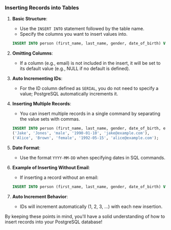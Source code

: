 
### Inserting Records into Tables

1. **Basic Structure**:
   - Use the `INSERT INTO` statement followed by the table name.
   - Specify the columns you want to insert values into.

   ```sql
   INSERT INTO person (first_name, last_name, gender, date_of_birth) VALUES ('Jane', 'Smith', 'female', '1988-01-09');
   ```

2. **Omitting Columns**:
   - If a column (e.g., email) is not included in the insert, it will be set to its default value (e.g., NULL if no default is defined).

3. **Auto Incrementing IDs**:
   - For the ID column defined as `SERIAL`, you do not need to specify a value; PostgreSQL automatically increments it.

4. **Inserting Multiple Records**:
   - You can insert multiple records in a single command by separating the value sets with commas.

   ```sql
   INSERT INTO person (first_name, last_name, gender, date_of_birth, email) VALUES 
   ('Jake', 'Jones', 'male', '1990-01-10', 'jake@example.com'),
   ('Alice', 'Brown', 'female', '1992-05-15', 'alice@example.com');
   ```

5. **Date Format**:
   - Use the format `YYYY-MM-DD` when specifying dates in SQL commands.

6. **Example of Inserting Without Email**:
   - If inserting a record without an email:

   ```sql
   INSERT INTO person (first_name, last_name, gender, date_of_birth) VALUES ('Mary', 'Johnson', 'female', '1985-03-22');
   ```

7. **Auto Increment Behavior**:
   - IDs will increment automatically (1, 2, 3, ...) with each new insertion.

By keeping these points in mind, you'll have a solid understanding of how to insert records into your PostgreSQL database!